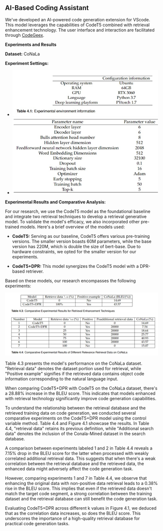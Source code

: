 ## AI-Based Coding Assistant

We've developed an AI-powered code generation extension for VScode. This model leverages the capabilities of CodeT5 combined with retrieval enhancement technology. The user interface and interaction are facilitated through [CodeGeex](https://github.com/THUDM/CodeGeeX).

**Experiments and Results**

**Dataset:** CoNaLa

**Experiment Settings:**
- ![Environment Configuration](https://github.com/Zion-W9/AI-based-coding-assistant/blob/main/Experiment1.jpg)
- ![Model Hyperparameter Settings](https://github.com/Zion-W9/AI-based-coding-assistant/blob/main/Experiment2.jpg)

**Experimental Results and Comparative Analysis:**

For our research, we use the CodeT5 model as the foundational baseline and integrate two retrieval techniques to develop a retrieval generative model. To validate the model's efficacy, we also incorporated other pre-trained models. Here's a brief overview of the models used:

- **CodeT5:** Serving as our baseline, CodeT5 offers various pre-training versions. The smaller version boasts 60M parameters, while the base version has 220M, which is double the size of bert-base. Due to hardware constraints, we opted for the smaller version for our experiments.

- **CodeT5+DPR:** This model synergizes the CodeT5 model with a DPR-based retriever.

Based on these models, our research encompasses the following experiments:

![Results](https://github.com/Zion-W9/AI-based-coding-assistant/blob/main/Results.jpg)

Table 4.3 presents the model's performance on the CoNaLa dataset. "Retrieval data" denotes the dataset portion used for retrieval, while "Positive example" signifies if the retrieved data contains object code information corresponding to the natural language input.

When comparing CodeT5+DPR with CodeT5 on the CoNaLa dataset, there's a 28.88% increase in the BLEU score. This indicates that models enhanced with retrieval technology significantly improve code generation capabilities.

To understand the relationship between the retrieval database and the retrieved training data on code generation, we conducted several comparative experiments on the CodeT5+DPR model using the control variable method. Table 4.4 and Figure 4.1 showcase the results. In Table 4.4, "retrieval data" retains its previous definition, while "Additional search data" denotes the inclusion of the Conala-Mined dataset in the search database.

A comparison between experiments labeled 1 and 2 in Table 4.4 reveals a 7.15% drop in the BLEU score for the latter when processed with weakly correlated additional retrieval data. This suggests that when there's a weak correlation between the retrieval database and the retrieved data, the enhanced data might adversely affect the code generation task.

However, comparing experiments 1 and 7 in Table 4.4, we observe that enhancing the original data with non-positive data retrieval leads to a 0.38% rise in the BLEU score. This implies that even if the retrieved data doesn't match the target code segment, a strong correlation between the training dataset and the retrieval database can still benefit the code generation task.

Evaluating CodeT5+DPR across different k values in Figure 4.1, we deduced that as the correlation data increases, so does the BLEU score. This underscores the importance of a high-quality retrieval database for practical code generation tasks.
